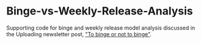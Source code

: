 # Binge-vs-Weekly-Release-Analysis
Supporting code for binge and weekly release model analysis discussed in the Uploading newsletter post, ["To binge or not to binge"](https://uploading.substack.com/). 
